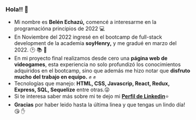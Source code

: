 ### Hola!! 👋

- Mi nombre es **Belén Echazú,** comencé a interesarme en la programacióna principios de 2022 :computer:
- En Noviembre del 2022 ingresé en el bootcamp de full-stack development de la academia **soyHenry,** y me gradué en marzo del 2022. :clock2: :books: :date:
- En mi proyecto final realizamos desde cero una **página web de videogames**, esta experiencia no solo profundizó los conocimientos adquiridos en el bootcamp, sino que además me hizo notar que **disfruto mucho del trabajo en equipo.** :fist: :fist: 
- Tecnologías que manejo: **HTML, CSS, Javascrip, React, Redux, Express, SQL, Sequelize** entre otras.:stuck_out_tongue_winking_eye:
- Si te interesa saber más sobre mi te dejo mi **[Perfil de Linkedin](https://www.linkedin.com/in/mbelénechazúhiga/)**:star:
- **Gracias** por haber leido hasta la última linea y que tengas un lindo día! :kissing_heart: :hand:

<!--
**BelenEchazu/BelenEchazu** is a ✨ _special_ ✨ repository because its `README.md` (this file) appears on your GitHub profile.

Here are some ideas to get you started:

- 🔭 I’m currently working on ...
- 🌱 I’m currently learning ...
- 👯 I’m looking to collaborate on ...
- 🤔 I’m looking for help with ...
- 💬 Ask me about ...
- 📫 How to reach me: ...
- 😄 Pronouns: ...
- ⚡ Fun fact: ...
-->
